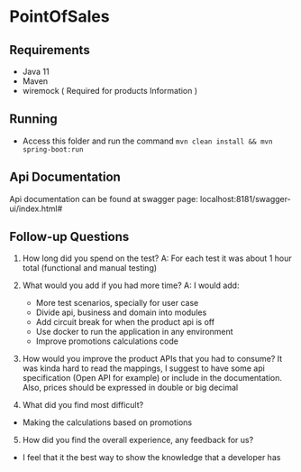# PointOfSales

## Requirements

- Java 11
- Maven
- wiremock ( Required for products Information ) 

## Running
- Access this folder and run the command
    ```mvn clean install && mvn spring-boot:run```

## Api Documentation
Api documentation can be found at swagger page: localhost:8181/swagger-ui/index.html#


## Follow-up Questions

1. How long did you spend on the test?
A: For each test it was about 1 hour total (functional and manual testing)


2. What would you add if you had more time?
A: I would add:
   - More test scenarios, specially for user case
   - Divide api, business and domain into modules
   - Add circuit break for when the product api is off
   - Use docker to run the application in any environment
   - Improve promotions calculations code

3. How would you improve the product APIs that you had to consume?
It was kinda hard to read the mappings, I suggest to have some api specification (Open API for example) or include in the documentation.
Also, prices should be expressed in double or big decimal


4. What did you find most difficult?
- Making the calculations based on promotions


5. How did you find the overall experience, any feedback for us?
- I feel that it the best way to show the knowledge that a developer has